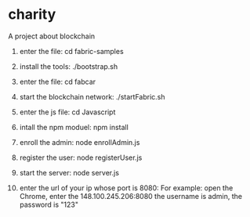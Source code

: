 # charity
A project about blockchain

1. enter the file:
cd fabric-samples

2. install the tools:
./bootstrap.sh

3. enter the file:
cd fabcar

4. start the blockchain network:
./startFabric.sh

5. enter the js file:
cd Javascript

6. intall the npm moduel:
npm install

7. enroll the admin:
node enrollAdmin.js

8. register the user:
node registerUser.js

9. start the server:
node server.js

10. enter the url of your ip whose port is 8080:
For example: open the Chrome, enter the 148.100.245.206:8080
the username is admin, the password is "123"

